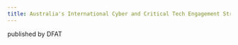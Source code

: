 ```yaml
---
title: Australia's International Cyber and Critical Tech Engagement Strategy
---
```

published by DFAT